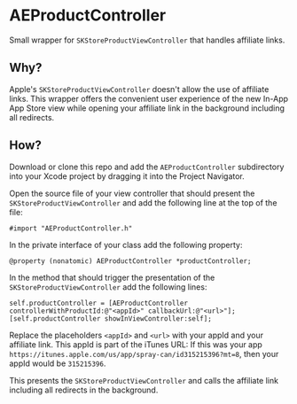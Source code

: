 AEProductController
===================

Small wrapper for `SKStoreProductViewController` that handles affiliate links.

## Why?

Apple's `SKStoreProductViewController` doesn't allow the use of affiliate links. This wrapper offers the convenient user experience of the new In-App App Store view while opening your affiliate link in the background including all redirects.

## How?

Download or clone this repo and add the `AEProductController` subdirectory into your Xcode project by dragging it into the Project Navigator.

Open the source file of your view controller that should present the `SKStoreProductViewController` and add the following line at the top of the file:

    #import "AEProductController.h"

In the private interface of your class add the following property:

    @property (nonatomic) AEProductController *productController;

In the method that should trigger the presentation of the `SKStoreProductViewController` add the following lines:

    self.productController = [AEProductController controllerWithProductId:@"<appId>" callbackUrl:@"<url>"];
    [self.productController showInViewController:self];

Replace the placeholders `<appId>` and `<url>` with your appId and your affiliate link. This appId is part of the iTunes URL: If this was your app `https://itunes.apple.com/us/app/spray-can/id315215396?mt=8`, then your appId would be `315215396`.

This presents the `SKStoreProductViewController` and calls the affiliate link including all redirects in the background.
